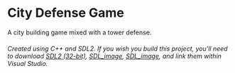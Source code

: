 # City Defense Game
A city building game mixed with a tower defense.

###### Created using C++ and SDL2. If you wish you build this project, you'll need to download [SDL2 (32-bit)](https://www.libsdl.org/download-2.0.php), [SDL_image](https://www.libsdl.org/projects/SDL_ttf/), [SDL_image](https://www.libsdl.org/projects/SDL_image/), and link them within Visual Studio.

